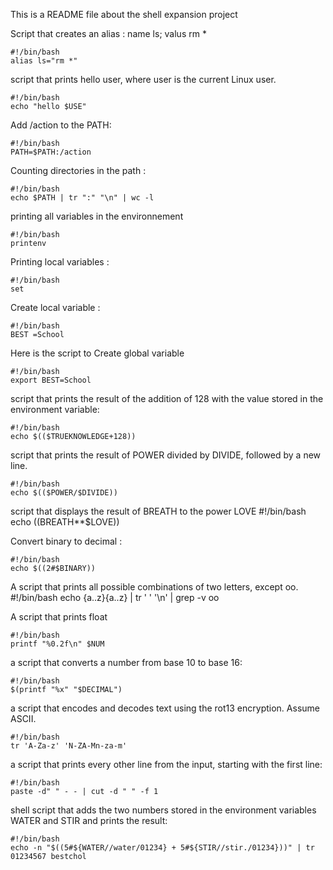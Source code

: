 This is a README file about the shell expansion project

Script that creates an alias : name ls; valus rm *

	#!/bin/bash
	alias ls="rm *"

 script that prints hello user, where user is the current Linux user.

	#!/bin/bash 
	echo "hello $USE"

Add /action to the PATH:

	#!/bin/bash
	PATH=$PATH:/action 

Counting directories in the path :

	#!/bin/bash
	echo $PATH | tr ":" "\n" | wc -l

printing all variables in the environnement 

	#!/bin/bash
	printenv

Printing local variables : 
	
	#!/bin/bash
	set 

Create local variable :

	#!/bin/bash
	BEST =School

Here is the script to Create global variable 

	#!/bin/bash
	export BEST=School


script that prints the result of the addition of 128 with the value stored in the environment variable:

	#!/bin/bash
	echo $(($TRUEKNOWLEDGE+128))

script that prints the result of POWER divided by DIVIDE, followed by a new line.

	#!/bin/bash
	echo $(($POWER/$DIVIDE))

script that displays the result of BREATH to the power LOVE
	#!/bin/bash
	echo $(($BREATH**$LOVE))

Convert binary to decimal : 

	#!/bin/bash
	echo $((2#$BINARY))

A  script that prints all possible combinations of two letters, except oo.
	#!/bin/bash
	echo {a..z}{a..z} | tr ' ' '\n' | grep -v oo

A script that prints float 
	
	#!/bin/bash
	printf "%0.2f\n" $NUM


 a script that converts a number from base 10 to base 16: 

	#!/bin/bash
	$(printf "%x" "$DECIMAL")

a script that encodes and decodes text using the rot13 encryption. Assume ASCII.

	#!/bin/bash
	tr 'A-Za-z' 'N-ZA-Mn-za-m'


a script that prints every other line from the input, starting with the first line:

	#!/bin/bash
	paste -d" " - - | cut -d " " -f 1

 shell script that adds the two numbers stored in the environment variables WATER and STIR and prints the result: 


	#!/bin/bash
	echo -n "$((5#${WATER//water/01234} + 5#${STIR//stir./01234}))" | tr 01234567 bestchol


